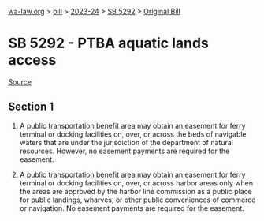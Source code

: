 [wa-law.org](/) > [bill](/bill/) > [2023-24](/bill/2023-24/) > [SB 5292](/bill/2023-24/sb/5292/) > [Original Bill](/bill/2023-24/sb/5292/1/)

# SB 5292 - PTBA aquatic lands access

[Source](http://lawfilesext.leg.wa.gov/biennium/2023-24/Pdf/Bills/Senate%20Bills/5292.pdf)

## Section 1
1. A public transportation benefit area may obtain an easement for ferry terminal or docking facilities on, over, or across the beds of navigable waters that are under the jurisdiction of the department of natural resources. However, no easement payments are required for the easement.

2. A public transportation benefit area may obtain an easement for ferry terminal or docking facilities on, over, or across harbor areas only when the areas are approved by the harbor line commission as a public place for public landings, wharves, or other public conveniences of commerce or navigation. No easement payments are required for the easement.
